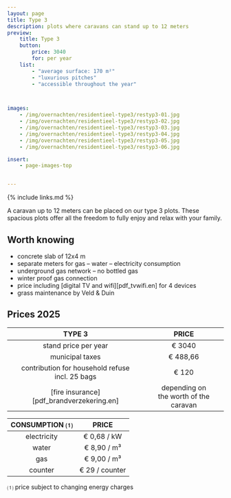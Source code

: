 ```yaml
---
layout: page
title: Type 3
description: plots where caravans can stand up to 12 meters
preview:
    title: Type 3
    button:
        price: 3040
        for: per year
    list:
        - "average surface: 170 m²"
        - "luxurious pitches"
        - "accessible throughout the year"



images:
    - /img/overnachten/residentieel-type3/restyp3-01.jpg
    - /img/overnachten/residentieel-type3/restyp3-02.jpg
    - /img/overnachten/residentieel-type3/restyp3-03.jpg
    - /img/overnachten/residentieel-type3/restyp3-04.jpg
    - /img/overnachten/residentieel-type3/restyp3-05.jpg
    - /img/overnachten/residentieel-type3/restyp3-06.jpg

insert:
    - page-images-top


---
```


{% include links.md %}

A caravan up to 12 meters can be placed on our type 3 plots. These spacious plots offer all the freedom to fully enjoy and relax with your family.

## Worth knowing

- concrete slab of 12x4 m
- separate meters for gas – water – electricity consumption
- underground gas network – no bottled gas
- winter proof gas connection
- price including [digital TV and wifi][pdf_tvwifi.en] for 4 devices
- grass maintenance by Veld & Duin


## Prices 2025

TYPE 3                |PRICE           |
:--------------------:|:--------------:|
stand price per year  | € 3040         
municipal taxes       | € 488,66
contribution for household refuse<br>incl. 25 bags<br> | € 120
[fire insurance][pdf_brandverzekering.en]     |depending on <br>the worth of the caravan

CONSUMPTION ⑴        |PRICE          |
:--------------------:|:-------------:|
electricity           | € 0,68 / kW        
water                 | € 8,90 / m³  
gas                   | € 9,00 / m³       
counter               | € 29 / counter

⑴ price subject to changing energy charges

